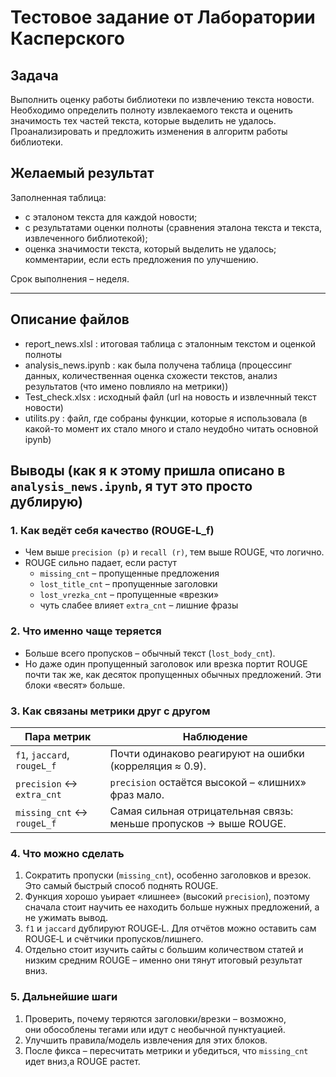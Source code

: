 # Тестовое задание от Лаборатории Касперского

## Задача
Выполнить оценку работы библиотеки по извлечению текста новости. Необходимо определить полноту извлекаемого текста и оценить значимость тех частей текста, которые выделить не удалось. Проанализировать и предложить изменения в алгоритм работы библиотеки.

## Желаемый результат
Заполненная таблицa:
- с эталоном текста для каждой новости;
- с результатами оценки полноты (сравнения эталона текста и текста, извлеченного библиотекой);
- оценка значимости текста, который выделить не удалось;
комментарии, если есть предложения по улучшению.

Срок выполнения – неделя.

---

## Описание файлов

* report_news.xlsl : итоговая таблица с эталонным текстом и оценкой полноты
* analysis_news.ipynb : как была получена таблица (процессинг данных, количественная оценка схожести текстов, анализ результатов (что имено повлияло на метрики))
* Test_check.xlsx : исходный файл (url на новость и извлечнный текст новости)
* utilits.py : файл, где собраны функции, которые я использовала (в какой-то момент их стало много и стало неудобно читать основной ipynb)

## Выводы (как я к этому пришла описано в `analysis_news.ipynb`, я тут это просто дублирую)

### 1.  Как ведёт себя качество (ROUGE‑L\_f)

* Чем выше `precision (p)` и `recall (r)`, тем выше ROUGE, что логично.  
* ROUGE сильно падает, если растут  
  * `missing_cnt` – пропущенные предложения  
  * `lost_title_cnt` – пропущенные заголовки  
  * `lost_vrezka_cnt` – пропущенные «врезки»  
  * чуть слабее влияет `extra_cnt` – лишние фразы

### 2.  Что именно чаще теряется

* Больше всего пропусков – обычный текст (`lost_body_cnt`).  
* Но даже один пропущенный заголовок или врезка портит ROUGE почти так же, как десяток пропущенных обычных предложений. Эти блоки «весят» больше.

### 3.  Как связаны метрики друг с другом

| Пара метрик | Наблюдение |
|-------------|------------|
| `f1`, `jaccard`, `rougeL_f` | Почти одинаково реагируют на ошибки (корреляция ≈ 0.9). |
| `precision` ↔ `extra_cnt`  | `precision` остаётся высокой – «лишних» фраз мало. |
| `missing_cnt` ↔ `rougeL_f` | Самая сильная отрицательная связь: меньше пропусков → выше ROUGE. |

### 4.  Что можно сделать

1. Сократить пропуски (`missing_cnt`), особенно заголовков и врезок. Это самый быстрый способ поднять ROUGE.
2. Функция хорошо уьирает «лишнее» (высокий `precision`), поэтому сначала стоит научить ее находить больше нужных предложений, а не ужимать вывод.
3. `f1` и `jaccard` дублируют ROUGE‑L. Для отчётов можно оставить сам ROUGE‑L и счётчики пропусков/лишнего.
4. Отдельно стоит изучить сайты с большим количеством статей и низким средним ROUGE – именно они тянут итоговый результат вниз.

### 5.  Дальнейшие шаги

1. Проверить, почему теряются заголовки/врезки – возможно, они обособлены тегами или идут с необычной пунктуацией.  
2. Улучшить правила/модель извлечения для этих блоков.  
3. После фикса – пересчитать метрики и убедиться, что `missing_cnt` идет вниз,а ROUGE растет.
